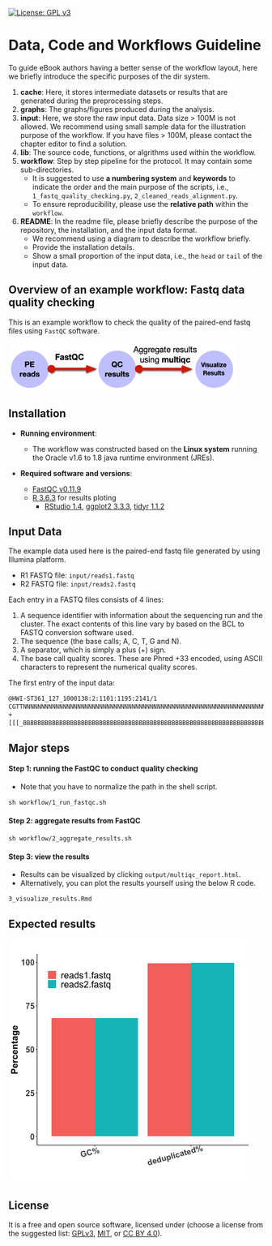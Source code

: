 [![License: GPL v3](https://img.shields.io/badge/License-GPL%20v3-blue.svg)](http://www.gnu.org/licenses/gpl-3.0)

# Data, Code and Workflows Guideline

To guide eBook authors having a better sense of the workflow layout, here we briefly introduce the specific purposes of the dir system. 


1. __cache__: Here, it stores intermediate datasets or results that are generated during the preprocessing steps.
2. __graphs__: The graphs/figures produced during the analysis.
3. __input__: Here, we store the raw input data. Data size > 100M is not allowed. We recommend using small sample data for the illustration purpose of the workflow. If you have files > 100M, please contact the chapter editor to find a solution. 
4. __lib__: The source code, functions, or algrithms used within the workflow.
5. __workflow__: Step by step pipeline for the protocol. It may contain some sub-directories. 
    - It is suggested to use __a numbering system__ and __keywords__ to indicate the order and the main purpose of the scripts, i.e., `1_fastq_quality_checking.py`, `2_cleaned_reads_alignment.py`.
    - To ensure reproducibility, please use the __relative path__ within the `workflow`.
6. __README__: In the readme file, please briefly describe the purpose of the repository, the installation, and the input data format. 
    - We recommend using a diagram to describe the workflow briefly.
    - Provide the installation details.
    - Show a small proportion of the input data, i.e., the `head` or `tail` of the input data.

## Overview of an example workflow: Fastq data quality checking

This is an example workflow to check the quality of the paired-end fastq files using `FastQC` software.

![](graphs/diagram.png)

## Installation

- __Running environment__: 
    - The workflow was constructed based on the __Linux system__ running the Oracle v1.6 to 1.8 java runtime environment (JREs).

- __Required software and versions__: 
    - [FastQC v0.11.9](http://www.bioinformatics.babraham.ac.uk/projects/download.html#fastqc)
    - [R 3.6.3](https://cran.r-project.org/) for results ploting
        - [RStudio 1.4](https://rstudio.com/), [ggplot2 3.3.3](https://cran.r-project.org/web/packages/ggplot2/index.html), [tidyr 1.1.2](https://github.com/tidyverse/tidyr)


## Input Data

The example data used here is the paired-end fastq file generated by using Illumina platform.  

- R1 FASTQ file: `input/reads1.fastq`  
- R2 FASTQ file: `input/reads2.fastq`  

Each entry in a FASTQ files consists of 4 lines:  

1. A sequence identifier with information about the sequencing run and the cluster. The exact contents of this line vary by based on the BCL to FASTQ conversion software used.  
2. The sequence (the base calls; A, C, T, G and N).  
3. A separator, which is simply a plus (+) sign.  
4. The base call quality scores. These are Phred +33 encoded, using ASCII characters to represent the numerical quality scores.  

The first entry of the input data:
```
@HWI-ST361_127_1000138:2:1101:1195:2141/1
CGTTNNNNNNNNNNNNNNNNNNNNNNNNNNNNNNNNNNNNNNNNNNNNNNNNNNNNNNNNNNNNNNNNNNNNNNNNGGAGGGGTTNNNNNNNNNNNNNNN
+
[[[_BBBBBBBBBBBBBBBBBBBBBBBBBBBBBBBBBBBBBBBBBBBBBBBBBBBBBBBBBBBBBBBBBBBBBBBBBBBBBBBBBBBBBBBBBBBBBBBB
```


## Major steps

#### Step 1: running the FastQC to conduct quality checking
- Note that you have to normalize the path in the shell script.

```
sh workflow/1_run_fastqc.sh
```

#### Step 2: aggregate results from FastQC

```
sh workflow/2_aggregate_results.sh
```

#### Step 3: view the results

- Results can be visualized by clicking `output/multiqc_report.html`.
- Alternatively, you can plot the results yourself using the below R code.

```
3_visualize_results.Rmd
```

## Expected results

![](graphs/figure1.png)

## License
It is a free and open source software, licensed under []() (choose a license from the suggested list:  [GPLv3](https://github.com/github/choosealicense.com/blob/gh-pages/_licenses/gpl-3.0.txt), [MIT](https://github.com/github/choosealicense.com/blob/gh-pages/LICENSE.md), or [CC BY 4.0](https://github.com/github/choosealicense.com/blob/gh-pages/_licenses/cc-by-4.0.txt)).
